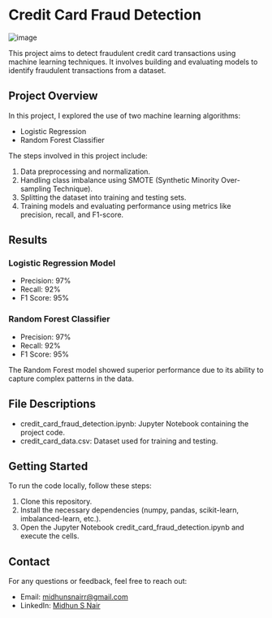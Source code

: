 # Credit Card Fraud Detection
![image](https://github.com/Midhun-S-Nair/AspireNex/assets/167676461/3b03779a-6903-4e9a-8450-8b469ce83f7e)


This project aims to detect fraudulent credit card transactions using machine learning techniques. It involves building and evaluating models to identify fraudulent transactions from a dataset.

## Project Overview

In this project, I explored the use of two machine learning algorithms:
- Logistic Regression
- Random Forest Classifier

The steps involved in this project include:
1. Data preprocessing and normalization.
2. Handling class imbalance using SMOTE (Synthetic Minority Over-sampling Technique).
3. Splitting the dataset into training and testing sets.
4. Training models and evaluating performance using metrics like precision, recall, and F1-score.

## Results

### Logistic Regression Model
- Precision: 97%
- Recall: 92%
- F1 Score: 95%

### Random Forest Classifier
- Precision: 97%
- Recall: 92%
- F1 Score: 95%

The Random Forest model showed superior performance due to its ability to capture complex patterns in the data.

## File Descriptions

- credit_card_fraud_detection.ipynb: Jupyter Notebook containing the project code.
- credit_card_data.csv: Dataset used for training and testing.

## Getting Started

To run the code locally, follow these steps:
1. Clone this repository.
2. Install the necessary dependencies (numpy, pandas, scikit-learn, imbalanced-learn, etc.).
3. Open the Jupyter Notebook credit_card_fraud_detection.ipynb and execute the cells.

## Contact

For any questions or feedback, feel free to reach out:
- Email: midhunsnairr@gmail.com
- LinkedIn: [Midhun S Nair](https://linkedin.com/in/midhunsnair)
